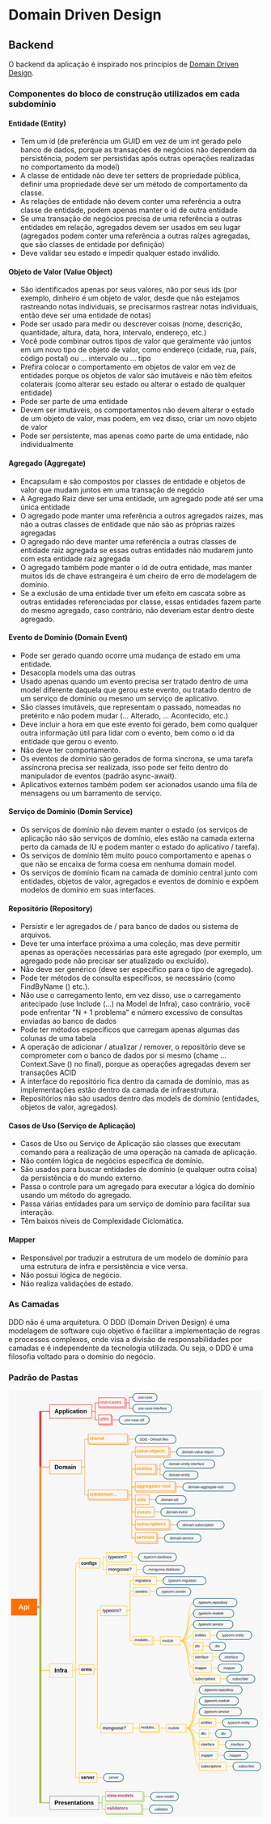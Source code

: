 # Domain Driven Design

## Backend

O backend da aplicação é inspirado nos princípios de [Domain Driven Design](https://khalilstemmler.com/articles/categories/domain-driven-design/).

### Componentes do bloco de construção utilizados em cada subdomínio

#### Entidade (Entity)

-    Tem um id (de preferência um GUID em vez de um int gerado pelo banco de dados, porque as transações de negócios não dependem da persistência, podem ser persistidas após outras operações realizadas no comportamento da model)
-    A classe de entidade não deve ter setters de propriedade pública, definir uma propriedade deve ser um método de comportamento da classe.
-    As relações de entidade não devem conter uma referência a outra classe de entidade, podem apenas manter o id de outra entidade
-    Se uma transação de negócios precisa de uma referência a outras entidades em relação, agregados devem ser usados ​​em seu lugar (agregados podem conter uma referência a outras raízes agregadas, que são classes de entidade por definição)
-    Deve validar seu estado e impedir qualquer estado inválido.

#### Objeto de Valor (Value Object)

-    São identificados apenas por seus valores, não por seus ids (por exemplo, dinheiro é um objeto de valor, desde que não estejamos rastreando notas individuais, se precisarmos rastrear notas individuais, então deve ser uma entidade de notas)
-    Pode ser usado para medir ou descrever coisas (nome, descrição, quantidade, altura, data, hora, intervalo, endereço, etc.)
-    Você pode combinar outros tipos de valor que geralmente vão juntos em um novo tipo de objeto de valor, como endereço (cidade, rua, país, código postal) ou ... intervalo ou ... tipo
-    Prefira colocar o comportamento em objetos de valor em vez de entidades porque os objetos de valor são imutáveis ​​e não têm efeitos colaterais (como alterar seu estado ou alterar o estado de qualquer entidade)
-    Pode ser parte de uma entidade
-    Devem ser imutáveis, os comportamentos não devem alterar o estado de um objeto de valor, mas podem, em vez disso, criar um novo objeto de valor
-    Pode ser persistente, mas apenas como parte de uma entidade, não individualmente

#### Agregado (Aggregate)

-    Encapsulam e são compostos por classes de entidade e objetos de valor que mudam juntos em uma transação de negócio
-    A Agregado Raiz deve ser uma entidade, um agregado pode até ser uma única entidade
-    O agregado pode manter uma referência a outros agregados raizes, mas não a outras classes de entidade que não são as próprias raízes agregadas
-    O agregado não deve manter uma referência a outras classes de entidade raiz agregada se essas outras entidades não mudarem junto com esta entidade raiz agregada
-    O agregado também pode manter o id de outra entidade, mas manter muitos ids de chave estrangeira é um cheiro de erro de modelagem de domínio.
-    Se a exclusão de uma entidade tiver um efeito em cascata sobre as outras entidades referenciadas por classe, essas entidades fazem parte do mesmo agregado, caso contrário, não deveriam estar dentro deste agregado.

#### Evento de Domínio (Domain Event)

-    Pode ser gerado quando ocorre uma mudança de estado em uma entidade.
-    Desacopla models uma das outras
-    Usado apenas quando um evento precisa ser tratado dentro de uma model diferente daquela que gerou este evento, ou tratado dentro de um serviço de domínio ou mesmo um serviço de aplicativo.
-    São classes imutáveis, que representam o passado, nomeadas no pretérito e não podem mudar (... Alterado, ... Acontecido, etc.)
-    Deve incluir a hora em que este evento foi gerado, bem como qualquer outra informação útil para lidar com o evento, bem como o id da entidade que gerou o evento.
-    Não deve ter comportamento.
-    Os eventos de domínio são gerados de forma síncrona, se uma tarefa assíncrona precisa ser realizada, isso pode ser feito dentro do manipulador de eventos (padrão async-await).
-    Aplicativos externos também podem ser acionados usando uma fila de mensagens ou um barramento de serviço.

#### Serviço de Domínio (Domin Service)

-    Os serviços de domínio não devem manter o estado (os serviços de aplicação não são serviços de domínio, eles estão na camada externa perto da camada de IU e podem manter o estado do aplicativo / tarefa).
-    Os serviços de domínio têm muito pouco comportamento e apenas o que não se encaixa de forma coesa em nenhuma domain model.
-    Os serviços de domínio ficam na camada de domínio central junto com entidades, objetos de valor, agregados e eventos de domínio e expõem modelos de domínio em suas interfaces.

#### Repositório (Repository)

-    Persistir e ler agregados de / para banco de dados ou sistema de arquivos.
-    Deve ter uma interface próxima a uma coleção, mas deve permitir apenas as operações necessárias para este agregado (por exemplo, um agregado pode não precisar ser atualizado ou excluído).
-    Não deve ser genérico (deve ser específico para o tipo de agregado).
-    Pode ter métodos de consulta específicos, se necessário (como FindByName () etc.).
-    Não use o carregamento lento, em vez disso, use o carregamento antecipado (use Include (...) na Model de Infra), caso contrário, você pode enfrentar "N + 1 problema" e número excessivo de consultas enviadas ao banco de dados
-    Pode ter métodos específicos que carregam apenas algumas das colunas de uma tabela
-    A operação de adicionar / atualizar / remover, o repositório deve se comprometer com o banco de dados por si mesmo (chame ... Context.Save () no final), porque as operações agregadas devem ser transações ACID
-    A interface do repositório fica dentro da camada de domínio, mas as implementações estão dentro da camada de infraestrutura.
-    Repositórios não são usados ​​dentro das models de domínio (entidades, objetos de valor, agregados).

#### Casos de Uso (Serviço de Aplicação)

-    Casos de Uso ou Serviço de Aplicação são classes que executam comando para a realização de uma operação na camada de aplicação.
-    Não contêm lógica de negócios específica de domínio.
-    São usados para buscar entidades de domínio (e qualquer outra coisa) da persistência e do mundo externo.
-    Passa o controle para um agregado para executar a lógica do domínio usando um método do agregado.
-    Passa várias entidades para um serviço de domínio para facilitar sua interação.
-    Têm baixos níveis de Complexidade Ciclomática.

#### Mapper

-    Responsável por traduzir a estrutura de um modelo de domínio para uma estrutura de infra e persistência e vice versa.
-    Não possui lógica de negócio.
-    Não realiza validações de estado.

### As Camadas

DDD não é uma arquitetura. O DDD (Domain Driven Design) é uma modelagem de software cujo objetivo é facilitar a implementação de regras e processos complexos, onde visa a divisão de responsabilidades por camadas e é independente da tecnologia utilizada. Ou seja, o DDD é uma filosofia voltado para o domínio do negócio.

### Padrão de Pastas

![imagem](./readme/padrao-pastas.png 'imagem')
